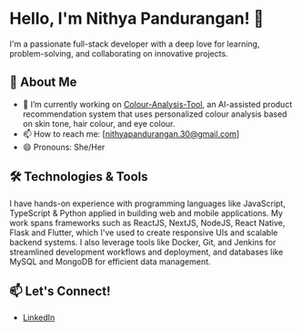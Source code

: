 # Hello, I'm Nithya Pandurangan! 👋

I'm a passionate full-stack developer with a deep love for learning, problem-solving, and collaborating on innovative projects.

## 🚀 About Me

- 🔭 I’m currently working on [Colour-Analysis-Tool](https://github.com/nithyapandurangan/colour-analysis-tool), an AI-assisted product recommendation system that uses personalized colour analysis based on skin tone, hair colour, and eye colour.
- 📫 How to reach me: [nithyapandurangan.30@gmail.com]
- 😄 Pronouns: She/Her

## 🛠️ Technologies & Tools
I have hands-on experience with programming languages like JavaScript, TypeScript & Python applied in building web and mobile applications. My work spans frameworks such as ReactJS, NextJS, NodeJS, React Native, Flask and Flutter, which I've used to create responsive UIs and scalable backend systems. I also leverage tools like Docker, Git, and Jenkins for streamlined development workflows and deployment, and databases like MySQL and MongoDB for efficient data management.

## 📫 Let's Connect!

- [LinkedIn](https://www.linkedin.com/in/nithya-pandurangan)
